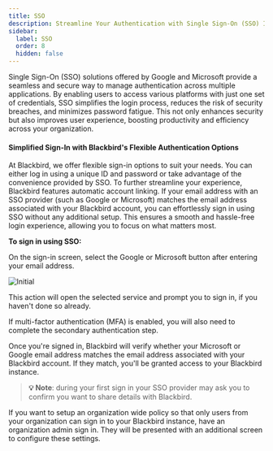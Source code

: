 ```yaml
---
title: SSO
description: Streamline Your Authentication with Single Sign-On (SSO) Integration
sidebar:
  label: SSO
  order: 8
  hidden: false
---
```


Single Sign-On (SSO) solutions offered by Google and Microsoft provide a seamless and secure way to manage authentication across multiple applications. By enabling users to access various platforms with just one set of credentials, SSO simplifies the login process, reduces the risk of security breaches, and minimizes password fatigue. This not only enhances security but also improves user experience, boosting productivity and efficiency across your organization.

#### Simplified Sign-In with Blackbird's Flexible Authentication Options
At Blackbird, we offer flexible sign-in options to suit your needs. You can either log in using a unique ID and password or take advantage of the convenience provided by SSO. To further streamline your experience, Blackbird features automatic account linking. If your email address with an SSO provider (such as Google or Microsoft) matches the email address associated with your Blackbird account, you can effortlessly sign in using SSO without any additional setup. This ensures a smooth and hassle-free login experience, allowing you to focus on what matters most.

**To sign in using SSO:**

On the sign-in screen, select the Google or Microsoft button after entering your email address.

![Initial](~/assets/guides/sso/buttons.png)

This action will open the selected service and prompt you to sign in, if you haven't done so already.

If multi-factor authentication (MFA) is enabled, you will also need to complete the secondary authentication step.

Once you're signed in, Blackbird will verify whether your Microsoft or Google email address matches the email address associated with your Blackbird account. If they match, you'll be granted access to your Blackbird instance.

> **💡 Note**: during your first sign in your SSO provider may ask you to confirm you want to share details with Blackbird.

If you want to setup an organization wide policy so that only users from your organization can sign in to your Blackbird instance, have an organization admin sign in. They will be presented with an additional screen to configure these settings.